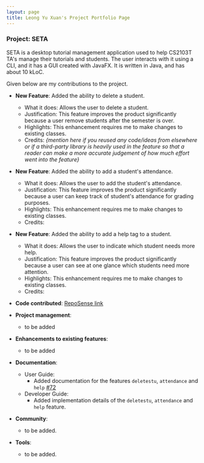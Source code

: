 ```yaml
---
layout: page
title: Leong Yu Xuan's Project Portfolio Page
---
```


### Project: SETA

SETA is a desktop tutorial management application used to help CS2103T TA's manage their tutorials and students. The user interacts with it using a CLI, and it has a GUI created with JavaFX. It is written in Java, and has about 10 kLoC.

Given below are my contributions to the project.

* **New Feature**: Added the ability to delete a student.
  * What it does: Allows the user to delete a student.
  * Justification: This feature improves the product significantly because a user remove students after the semester is over.
  * Highlights: This enhancement requires me to make changes to existing classes.
  * Credits: *{mention here if you reused any code/ideas from elsewhere or if a third-party library is heavily used in the feature so that a reader can make a more accurate judgement of how much effort went into the feature}*

* **New Feature**: Added the ability to add a student's attendance.
  * What it does: Allows the user to add the student's attendance.
  * Justification: This feature improves the product significantly because a user can keep track of student's attendance for grading purposes.
  * Highlights: This enhancement requires me to make changes to existing classes.
  * Credits:

* **New Feature**: Added the ability to add a help tag to a student.
  * What it does: Allows the user to indicate which student needs more help.
  * Justification: This feature improves the product significantly because a user can see at one glance which students need more attention.
  * Highlights: This enhancement requires me to make changes to existing classes.
  * Credits:

* **Code contributed**: [RepoSense link]()

* **Project management**:
  * to be added

* **Enhancements to existing features**:
  * to be added

* **Documentation**:
  * User Guide:
    * Added documentation for the features `deletestu`, `attendance` and `help` [\#72]()
  * Developer Guide:
    * Added implementation details of the `deletestu`, `attendance` and `help` feature.

* **Community**:
  * to be added.

* **Tools**:
  * to be added.


